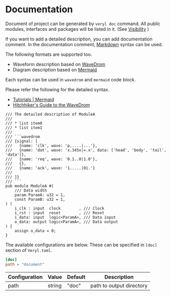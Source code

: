 # Documentation

Document of project can be generated by `veryl doc` command.
All public modules, interfaces and packages will be listed in it. (See [Visibility](../05_language_reference/11_visibility.md) )

If you want to add a detailed description, you can add documentation comment.
In the documentation comment, [Markdown](https://www.markdownguide.org) syntax can be used.

The following formats are supported too.

* Waveform description based on [WaveDrom](https://wavedrom.com)
* Diagram description based on [Mermaid](https://mermaid.js.org)

Each syntax can be used in `wavedrom` and `mermaid` code block.

Please refer the following for the detailed syntax.

* [Tutorials | Mermaid](https://mermaid.js.org/ecosystem/tutorials.html)
* [Hitchhiker's Guide to the WaveDrom](https://wavedrom.com/tutorial.html)

```veryl,playground
/// The detailed description of ModuleA
///
/// * list item0
/// * list item1
///
/// ```wavedrom
/// {signal: [
///   {name: 'clk', wave: 'p.....|...'},
///   {name: 'dat', wave: 'x.345x|=.x', data: ['head', 'body', 'tail', 'data']},
///   {name: 'req', wave: '0.1..0|1.0'},
///   {},
///   {name: 'ack', wave: '1.....|01.'}
///
/// ]}
/// ```
pub module ModuleA #(
    /// Data width
    param ParamA: u32 = 1,
    const ParamB: u32 = 1,
) (
    i_clk : input  clock        , /// Clock
    i_rst : input  reset        , /// Reset
    i_data: input  logic<ParamA>, /// Data input
    o_data: output logic<ParamA>, /// Data output
) {
    assign o_data = 0;
}
```

The available configurations are below.
These can be specified in `[doc]` section of `Veryl.toml`.

```toml
[doc]
path = "document"
```

| Configuration | Value   | Default | Description              |
|---------------|---------|---------|--------------------------|
| path          | string  | "doc"   | path to output directory |
